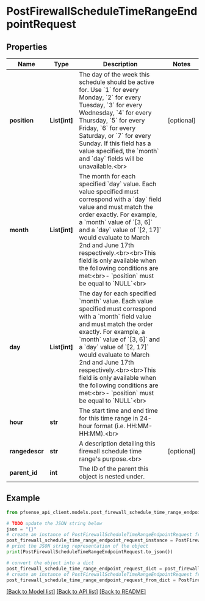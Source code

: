 # PostFirewallScheduleTimeRangeEndpointRequest


## Properties

Name | Type | Description | Notes
------------ | ------------- | ------------- | -------------
**position** | **List[int]** | The day of the week this schedule should be active for. Use &#x60;1&#x60; for every Monday, &#x60;2&#x60; for every Tuesday, &#x60;3&#x60; for every Wednesday, &#x60;4&#x60; for every Thursday, &#x60;5&#x60; for every Friday, &#x60;6&#x60; for every Saturday, or &#x60;7&#x60; for every Sunday. If this field has a value specified, the &#x60;month&#x60; and &#x60;day&#x60; fields will be unavailable.&lt;br&gt; | [optional] 
**month** | **List[int]** | The month for each specified &#x60;day&#x60; value. Each value specified must correspond with a &#x60;day&#x60; field value and must match the order exactly. For example, a &#x60;month&#x60; value of &#x60;[3, 6]&#x60; and a &#x60;day&#x60; value of &#x60;[2, 17]&#x60; would evaluate to March 2nd and June 17th respectively.&lt;br&gt;&lt;br&gt;This field is only available when the following conditions are met:&lt;br&gt;- &#x60;position&#x60; must be equal to &#x60;NULL&#x60;&lt;br&gt; | 
**day** | **List[int]** | The day for each specified &#x60;month&#x60; value. Each value specified must correspond with a &#x60;month&#x60; field value and must match the order exactly. For example, a &#x60;month&#x60; value of &#x60;[3, 6]&#x60; and a &#x60;day&#x60; value of &#x60;[2, 17]&#x60; would evaluate to March 2nd and June 17th respectively.&lt;br&gt;&lt;br&gt;This field is only available when the following conditions are met:&lt;br&gt;- &#x60;position&#x60; must be equal to &#x60;NULL&#x60;&lt;br&gt; | 
**hour** | **str** | The start time and end time for this time range in 24-hour format (i.e. HH:MM-HH:MM).&lt;br&gt; | 
**rangedescr** | **str** | A description detailing this firewall schedule time range&#39;s purpose.&lt;br&gt; | [optional] 
**parent_id** | **int** | The ID of the parent this object is nested under. | 

## Example

```python
from pfsense_api_client.models.post_firewall_schedule_time_range_endpoint_request import PostFirewallScheduleTimeRangeEndpointRequest

# TODO update the JSON string below
json = "{}"
# create an instance of PostFirewallScheduleTimeRangeEndpointRequest from a JSON string
post_firewall_schedule_time_range_endpoint_request_instance = PostFirewallScheduleTimeRangeEndpointRequest.from_json(json)
# print the JSON string representation of the object
print(PostFirewallScheduleTimeRangeEndpointRequest.to_json())

# convert the object into a dict
post_firewall_schedule_time_range_endpoint_request_dict = post_firewall_schedule_time_range_endpoint_request_instance.to_dict()
# create an instance of PostFirewallScheduleTimeRangeEndpointRequest from a dict
post_firewall_schedule_time_range_endpoint_request_from_dict = PostFirewallScheduleTimeRangeEndpointRequest.from_dict(post_firewall_schedule_time_range_endpoint_request_dict)
```
[[Back to Model list]](../README.md#documentation-for-models) [[Back to API list]](../README.md#documentation-for-api-endpoints) [[Back to README]](../README.md)


